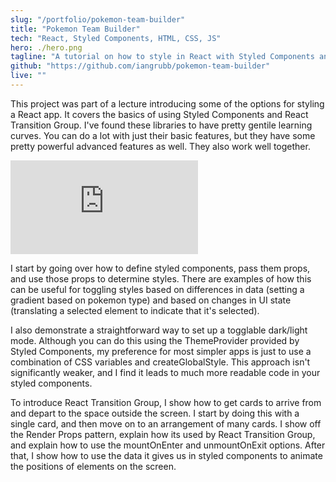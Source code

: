 ```yaml
---
slug: "/portfolio/pokemon-team-builder"
title: "Pokemon Team Builder"
tech: "React, Styled Components, HTML, CSS, JS"
hero: ./hero.png
tagline: "A tutorial on how to style in React with Styled Components and React Transition Group."
github: "https://github.com/iangrubb/pokemon-team-builder"
live: ""
---
```


This project was part of a lecture introducing some of the options for styling a React app. It covers the basics of using Styled Components and React Transition Group. I've found these libraries to have pretty gentile learning curves. You can do a lot with just their basic features, but they have some pretty powerful advanced features as well. They also work well together.

<iframe src="https://player.vimeo.com/video/450948531" vratio="58" title="Team Builder Features" frameborder="0" allow="autoplay; fullscreen" allowfullscreen></iframe>

I start by going over how to define styled components, pass them props, and use those props to determine styles. There are examples of how this can be useful for toggling styles based on differences in data (setting a gradient based on pokemon type) and based on changes in UI state (translating a selected element to indicate that it's selected).

I also demonstrate a straightforward way to set up a togglable dark/light mode. Although you can do this using the ThemeProvider provided by Styled Components, my preference for most simpler apps is just to use a combination of CSS variables and createGlobalStyle. This approach isn't significantly weaker, and I find it leads to much more readable code in your styled components.

To introduce React Transition Group, I show how to get cards to arrive from and depart to the space outside the screen. I start by doing this with a single card, and then move on to an arrangement of many cards. I show off the Render Props pattern, explain how its used by React Transition Group, and explain how to use the mountOnEnter and unmountOnExit options. After that, I show how to use the data it gives us in styled components to animate the positions of elements on the screen.